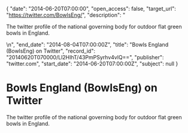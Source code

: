 {
  "date": "2014-06-20T07:00:00", 
  "open_access": false, 
  "target_url": "https://twitter.com/BowlsEng/", 
  "description": "<p>The twitter profile of the national governing body for outdoor flat green bowls in England.</p>\n", 
  "end_date": "2014-08-04T07:00:00Z", 
  "title": "Bowls England (BowlsEng) on Twitter", 
  "record_id": "20140620T070000/Ll2HIhT/43PmPSyrhv4vlQ==", 
  "publisher": "twitter.com", 
  "start_date": "2014-06-20T07:00:00Z", 
  "subject": null
}

# Bowls England (BowlsEng) on Twitter

<p>The twitter profile of the national governing body for outdoor flat green bowls in England.</p>
